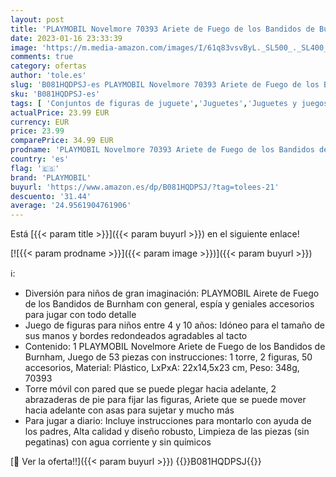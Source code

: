 ```yaml
---
layout: post
title: 'PLAYMOBIL Novelmore 70393 Ariete de Fuego de los Bandidos de Burnham  A Partir de 5 años'
date: 2023-01-16 23:33:39
image: 'https://m.media-amazon.com/images/I/61q83vsvByL._SL500_._SL400_.jpg'
comments: true
category: ofertas
author: 'tole.es'
slug: 'B081HQDPSJ-es PLAYMOBIL Novelmore 70393 Ariete de Fuego de los Bandidos...'
sku: 'B081HQDPSJ-es'
tags: [ 'Conjuntos de figuras de juguete','Juguetes','Juguetes y juegos','Muñecos y figuras','playmobil','🇪🇸', ]
actualPrice: 23.99 EUR
currency: EUR
price: 23.99
comparePrice: 34.99 EUR
prodname: 'PLAYMOBIL Novelmore 70393 Ariete de Fuego de los Bandidos de Burnham  A Partir de 5 años'
country: 'es'
flag: '🇪🇸'
brand: 'PLAYMOBIL'
buyurl: 'https://www.amazon.es/dp/B081HQDPSJ/?tag=tolees-21'
descuento: '31.44'
average: '24.9561904761906'
---
```


Está [{{< param title >}}]({{< param buyurl >}}) en el siguiente enlace!

[![{{< param prodname >}}]({{< param image >}})]({{< param buyurl >}})

ℹ️:

- Diversión para niños de gran imaginación: PLAYMOBIL Airete de Fuego de los Bandidos de Burnham con general, espía y geniales accesorios para jugar con todo detalle
- Juego de figuras para niños entre 4 y 10 años: Idóneo para el tamaño de sus manos y bordes redondeados agradables al tacto
- Contenido: 1 PLAYMOBIL Novelmore Ariete de Fuego de los Bandidos de Burnham, Juego de 53 piezas con instrucciones: 1 torre, 2 figuras, 50 accesorios, Material: Plástico, LxPxA: 22x14,5x23 cm, Peso: 348g, 70393
- Torre móvil con pared que se puede plegar hacia adelante, 2 abrazaderas de pie para fijar las figuras, Ariete que se puede mover hacia adelante con asas para sujetar y mucho más
- Para jugar a diario: Incluye instrucciones para montarlo con ayuda de los padres, Alta calidad y diseño robusto, Limpieza de las piezas (sin pegatinas) con agua corriente y sin químicos

[🛒 Ver la oferta!!]({{< param buyurl >}})
{{<world>}}B081HQDPSJ{{</world>}}
